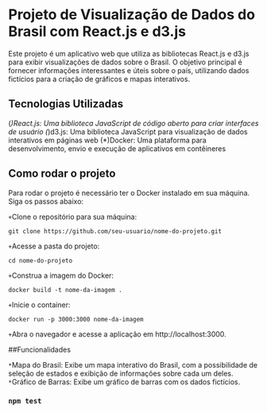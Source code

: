 # Projeto de Visualização de Dados do Brasil com React.js e d3.js

Este projeto é um aplicativo web que utiliza as bibliotecas React.js e d3.js para exibir visualizações de dados sobre o Brasil. O objetivo principal é fornecer informações interessantes e úteis sobre o país, utilizando dados fictícios para a criação de gráficos e mapas interativos.

## Tecnologias Utilizadas

(*)React.js: Uma biblioteca JavaScript de código aberto para criar interfaces de usuário
(*)d3.js: Uma biblioteca JavaScript para visualização de dados interativos em páginas web
(*)Docker: Uma plataforma para desenvolvimento, envio e execução de aplicativos em contêineres

## Como rodar o projeto

Para rodar o projeto é necessário ter o Docker instalado em sua máquina. Siga os passos abaixo:

`+`Clone o repositório para sua máquina:

`git clone https://github.com/seu-usuario/nome-do-projeto.git`

`+`Acesse a pasta do projeto:

`cd nome-do-projeto`

`+`Construa a imagem do Docker:

`docker build -t nome-da-imagem .`

`+`Inicie o container:

`docker run -p 3000:3000 nome-da-imagem`

`+`Abra o navegador e acesse a aplicação em http://localhost:3000.

##Funcionalidades

`*`Mapa do Brasil: Exibe um mapa interativo do Brasil, com a possibilidade de seleção de estados e exibição de informações sobre cada um deles.
`*`Gráfico de Barras: Exibe um gráfico de barras com os dados fictícios.

### `npm test`

